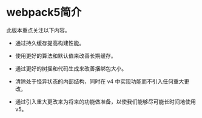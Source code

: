# webpack5简介

此版本重点关注以下内容。

- 通过持久缓存提高构建性能。

- 使用更好的算法和默认值来改善长期缓存。

- 通过更好的树摇和代码生成来改善捆绑包大小。

- 清除处于怪异状态的内部结构，同时在 v4 中实现功能而不引入任何重大更改。

- 通过引入重大更改来为将来的功能做准备，以使我们能够尽可能长时间地使用 v5。

